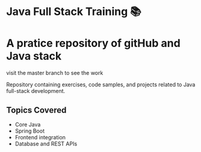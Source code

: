 # Java Full Stack Training 📚
# A pratice repository of gitHub and Java stack
visit the master branch to see the work

Repository containing exercises, code samples, and projects related to Java full-stack development.

## Topics Covered
- Core Java
- Spring Boot
- Frontend integration
- Database and REST APIs

